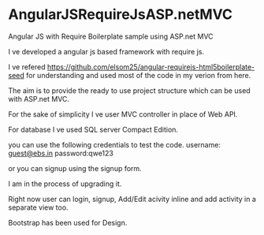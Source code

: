 AngularJSRequireJsASP.netMVC
============================

Angular JS with Require Boilerplate sample using ASP.net MVC 

I ve developed a angular js based framework with require js.

I ve refered https://github.com/elsom25/angular-requirejs-html5boilerplate-seed
for understanding and used most of the code in my verion from here.

The aim is to provide the ready to use project structure which can be used with ASP.net MVC.

For the sake of simplicity I ve user MVC controller in place of Web API.

For database I ve used SQL server Compact Edition.

you can use the following credentials to test the code.
username: guest@ebs.in
password:qwe123

or you can signup using the signup form.

I am in the process of upgrading it.

Right now user can login, signup, Add/Edit acivity inline and add activity in a separate view too.

Bootstrap has been used for Design.



